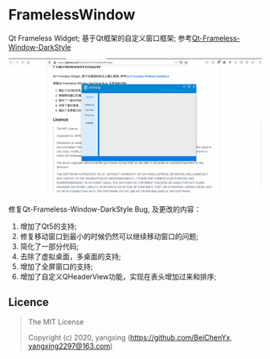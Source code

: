 # FramelessWindow
Qt Frameless Widget; 基于Qt框架的自定义窗口框架; 参考[Qt-Frameless-Window-DarkStyle](https://github.com/Jorgen-VikingGod/Qt-Frameless-Window-DarkStyle)

![images](https://github.com/BeiChenYx/FramelessWindow/blob/master/doc/chart.gif)

修复Qt-Frameless-Window-DarkStyle Bug, 及更改的内容：
1. 增加了Qt5的支持;
2. 修复移动窗口到最小的时候仍然可以继续移动窗口的问题;
3. 简化了一部分代码;
4. 去除了虚拟桌面，多桌面的支持;
5. 增加了全屏窗口的支持;
6. 增加了自定义QHeaderView功能，实现在表头增加过来和排序;



## Licence
> The MIT License
>
> Copyright (c) 2020, yangxing (https://github.com/BeiChenYx, yangxing2297@163.com)
